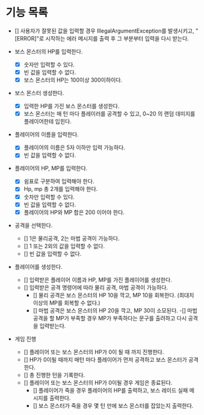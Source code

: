 # 기능 목록

- [] 사용자가 잘못된 값을 입력할 경우 IllegalArgumentException를 발생시키고, 
    "[ERROR]"로 시작하는 에러 메시지를 출력 후 그 부분부터 입력을 다시 받는다.

- 보스 몬스터의 HP를 입력한다.
  - [x] 숫자만 입력할 수 있다.
  - [x] 빈 값을 입력할 수 없다.
  - [x] 보스 몬스터의 HP는 100이상 300이하이다.

- 보스 몬스터 생성한다.
  - [x] 입력한 HP를 가진 보스 몬스터를 생성한다.
  - [x] 보스 몬스터는 매 턴 마다 플레이러를 공격할 수 있고, 0~20 의 랜덤 데미지를 플레이어한테 입힌다.

- 플레이어의 이름을 입력한다.
  - [x] 플레이어의 이름은 5자 이하만 입력 가능하다.
  - [x] 빈 값을 입력할 수 없다.

- 플레이어의 HP, MP를 입력한다.
  - [x] 쉼표로 구분하여 입력해야 한다.
  - [x] Hp, mp 총 2개를 입력해야 한다.
  - [x] 숫자만 입력할 수 있다.
  - [x] 빈 값을 입력할 수 없다.
  - [x] 플레이어의 HP와 MP 합은 200 이어야 한다.

- 공격을 선택한다.
  - [] 1은 물리공격, 2는 마법 공격이 가능하다.
  - [] 1 또는 2외의 값을 입력할 수 없다.
  - [] 빈 값을 입력할 수 없다.

- 플레이어를 생성한다.
  - [] 입력받은 플레이어 이름과 HP, MP를 가진 플레이어를 생성한다.
  - [] 입력받은 공격 명령어에 따라 물리 공격, 마법 공격이 가능하다.
    - [] 물리 공격은 보스 몬스터의 HP 10을 깍고, MP 10을 회복한다. (최대치 이상의 MP를 회복할 수 없다.)
    - [] 마법 공격은 보스 몬스터의 HP 20을 깍고, MP 30이 소모된다.
        -[] 마법 공격을 할 MP가 부족할 경우 MP가 부족하다는 문구를 출려하고 다시 공격을 입력받는다.

- 게임 진행
  - [] 플레이어 또는 보스 몬스터의 HP가 0이 될 때 까지 진행한다.
  - [] HP가 0이될 때까지 매턴 마다 플레이어가 먼저 공격하고 보스 몬스터가 공격한다.
  - [] 총 진행한 턴을 기록한다.
  - [] 플레이어 또는 보스 몬스터의 HP가 0이될 경우 게임은 종료된다.
    - [] 플레이어가 죽을 경우 플레이어의 HP를 출력하고, 보스 레이드 실패 메시지를 출력한다.
    - [] 보스 몬스터가 죽을 경우 몇 턴 만에 보스 몬스터를 잡았는지 출력한다.